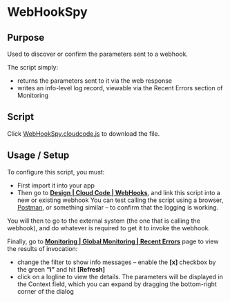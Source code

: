# WebHookSpy

## Purpose
Used to discover or confirm the parameters sent to a webhook.

The script simply:

* returns the parameters sent to it via the web response
* writes an info-level log record, viewable via the Recent Errors section of Monitoring

## Script
Click [WebHookSpy.cloudcode.js](WebHookSpy.cloudcode.js) to download the file.

## Usage / Setup
To configure this script, you must:

* First import it into your app
* Then go to [**Design | Cloud Code | WebHooks**](https://portal.braincloudservers.com/admin/dashboard#/development/core-webHooks), and link this script into a new or existing webhook
You can test calling the script using a browser, [Postman](https://www.getpostman.com/), or something similar – to confirm that the logging is working.

You will then to go to the external system (the one that is calling the webhook), and do whatever is required to get it to invoke the webhook.

Finally, go to [**Monitoring | Global Monitoring | Recent Errors**](https://portal.braincloudservers.com/admin/dashboard#/monitoring/globallogs) page to view the results of invocation:

* change the filter to show info messages – enable the **[x]** checkbox by the green **“i”** and hit **[Refresh]**
* click on a logline to view the details. The parameters will be displayed in the Context field, which you can expand by dragging the bottom-right corner of the dialog